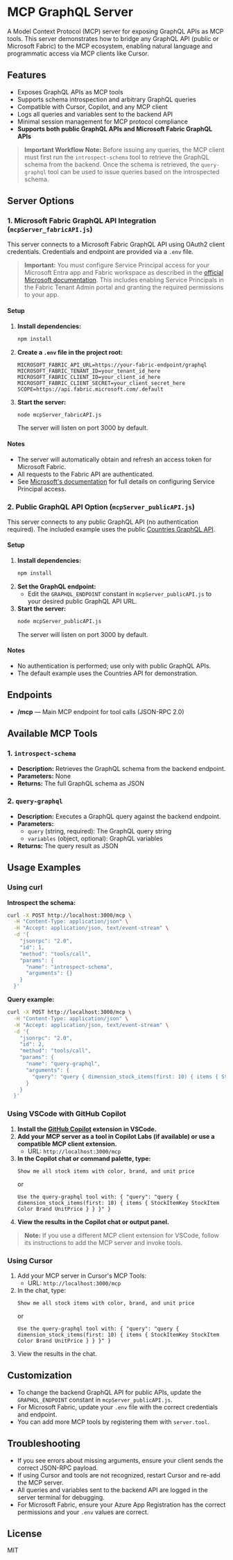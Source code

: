 # MCP GraphQL Server

A Model Context Protocol (MCP) server for exposing GraphQL APIs as MCP tools. This server demonstrates how to bridge any GraphQL API (public or Microsoft Fabric) to the MCP ecosystem, enabling natural language and programmatic access via MCP clients like Cursor.

## Features

- Exposes GraphQL APIs as MCP tools
- Supports schema introspection and arbitrary GraphQL queries
- Compatible with Cursor, Copilot, and any MCP client
- Logs all queries and variables sent to the backend API
- Minimal session management for MCP protocol compliance
- **Supports both public GraphQL APIs and Microsoft Fabric GraphQL APIs**

> **Important Workflow Note:**
> Before issuing any queries, the MCP client must first run the `introspect-schema` tool to retrieve the GraphQL schema from the backend. Once the schema is retrieved, the `query-graphql` tool can be used to issue queries based on the introspected schema.

## Server Options

### 1. Microsoft Fabric GraphQL API Integration (`mcpServer_fabricAPI.js`)

This server connects to a Microsoft Fabric GraphQL API using OAuth2 client credentials. Credentials and endpoint are provided via a `.env` file.

> **Important:** You must configure Service Principal access for your Microsoft Entra app and Fabric workspace as described in the [official Microsoft documentation](https://learn.microsoft.com/en-us/fabric/data-engineering/api-graphql-service-principal). This includes enabling Service Principals in the Fabric Tenant Admin portal and granting the required permissions to your app.

#### Setup

1. **Install dependencies:**
   ```bash
   npm install
   ```
2. **Create a `.env` file in the project root:**
   ```env
   MICROSOFT_FABRIC_API_URL=https://your-fabric-endpoint/graphql
   MICROSOFT_FABRIC_TENANT_ID=your_tenant_id_here
   MICROSOFT_FABRIC_CLIENT_ID=your_client_id_here
   MICROSOFT_FABRIC_CLIENT_SECRET=your_client_secret_here
   SCOPE=https://api.fabric.microsoft.com/.default
   ```
3. **Start the server:**
   ```bash
   node mcpServer_fabricAPI.js
   ```
   The server will listen on port 3000 by default.

#### Notes

- The server will automatically obtain and refresh an access token for Microsoft Fabric.
- All requests to the Fabric API are authenticated.
- See [Microsoft's documentation](https://learn.microsoft.com/en-us/fabric/data-engineering/api-graphql-service-principal) for full details on configuring Service Principal access.

### 2. Public GraphQL API Option (`mcpServer_publicAPI.js`)

This server connects to any public GraphQL API (no authentication required). The included example uses the public [Countries GraphQL API](https://countries.trevorblades.com/).

#### Setup

1. **Install dependencies:**
   ```bash
   npm install
   ```
2. **Set the GraphQL endpoint:**
   - Edit the `GRAPHQL_ENDPOINT` constant in `mcpServer_publicAPI.js` to your desired public GraphQL API URL.
3. **Start the server:**
   ```bash
   node mcpServer_publicAPI.js
   ```
   The server will listen on port 3000 by default.

#### Notes

- No authentication is performed; use only with public GraphQL APIs.
- The default example uses the Countries API for demonstration.

## Endpoints

- **/mcp** — Main MCP endpoint for tool calls (JSON-RPC 2.0)

## Available MCP Tools

### 1. `introspect-schema`

- **Description:** Retrieves the GraphQL schema from the backend endpoint.
- **Parameters:** None
- **Returns:** The full GraphQL schema as JSON

### 2. `query-graphql`

- **Description:** Executes a GraphQL query against the backend endpoint.
- **Parameters:**
  - `query` (string, required): The GraphQL query string
  - `variables` (object, optional): GraphQL variables
- **Returns:** The query result as JSON

## Usage Examples

### Using curl

**Introspect the schema:**

```bash
curl -X POST http://localhost:3000/mcp \
  -H "Content-Type: application/json" \
  -H "Accept: application/json, text/event-stream" \
  -d '{
    "jsonrpc": "2.0",
    "id": 1,
    "method": "tools/call",
    "params": {
      "name": "introspect-schema",
      "arguments": {}
    }
  }'
```

**Query example:**

```bash
curl -X POST http://localhost:3000/mcp \
  -H "Content-Type: application/json" \
  -H "Accept: application/json, text/event-stream" \
  -d '{
    "jsonrpc": "2.0",
    "id": 2,
    "method": "tools/call",
    "params": {
      "name": "query-graphql",
      "arguments": {
        "query": "query { dimension_stock_items(first: 10) { items { StockItemKey StockItem Color Brand UnitPrice } } }"
      }
    }
  }'
```

### Using VSCode with GitHub Copilot

1. **Install the [GitHub Copilot](https://marketplace.visualstudio.com/items?itemName=GitHub.copilot) extension in VSCode.**
2. **Add your MCP server as a tool in Copilot Labs (if available) or use a compatible MCP client extension.**
   - URL: `http://localhost:3000/mcp`
3. **In the Copilot chat or command palette, type:**
   ```
   Show me all stock items with color, brand, and unit price
   ```
   or
   ```
   Use the query-graphql tool with: { "query": "query { dimension_stock_items(first: 10) { items { StockItemKey StockItem Color Brand UnitPrice } } }" }
   ```
4. **View the results in the Copilot chat or output panel.**

> **Note:** If you use a different MCP client extension for VSCode, follow its instructions to add the MCP server and invoke tools.

### Using Cursor

1. Add your MCP server in Cursor's MCP Tools:
   - URL: `http://localhost:3000/mcp`
2. In the chat, type:
   ```
   Show me all stock items with color, brand, and unit price
   ```
   or
   ```
   Use the query-graphql tool with: { "query": "query { dimension_stock_items(first: 10) { items { StockItemKey StockItem Color Brand UnitPrice } } }" }
   ```
3. View the results in the chat.

## Customization

- To change the backend GraphQL API for public APIs, update the `GRAPHQL_ENDPOINT` constant in `mcpServer_publicAPI.js`.
- For Microsoft Fabric, update your `.env` file with the correct credentials and endpoint.
- You can add more MCP tools by registering them with `server.tool`.

## Troubleshooting

- If you see errors about missing arguments, ensure your client sends the correct JSON-RPC payload.
- If using Cursor and tools are not recognized, restart Cursor and re-add the MCP server.
- All queries and variables sent to the backend API are logged in the server terminal for debugging.
- For Microsoft Fabric, ensure your Azure App Registration has the correct permissions and your `.env` values are correct.

## License

MIT
